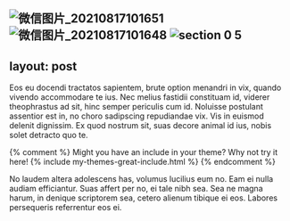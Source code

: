![微信图片_20210817101651](https://user-images.githubusercontent.com/90544575/133321519-e64dd6ea-e8fe-41d9-95b3-c070c97687fe.jpg)
![微信图片_20210817101648](https://user-images.githubusercontent.com/90544575/133321584-123c9637-cb22-4b26-ac52-be15e5ea57ce.jpg)
![section 0 5](https://user-images.githubusercontent.com/90544575/133014511-196ebdcb-2c77-4cde-a286-59dcb81bd563.jpg)
---
layout: post
---

Eos eu docendi tractatos sapientem, brute option menandri in vix, quando vivendo accommodare te ius. Nec melius fastidii constituam id, viderer theophrastus ad sit, hinc semper periculis cum id. Noluisse postulant assentior est in, no choro sadipscing repudiandae vix. Vis in euismod delenit dignissim. Ex quod nostrum sit, suas decore animal id ius, nobis solet detracto quo te.

{% comment %}
Might you have an include in your theme? Why not try it here!
{% include my-themes-great-include.html %}
{% endcomment %}

No laudem altera adolescens has, volumus lucilius eum no. Eam ei nulla audiam efficiantur. Suas affert per no, ei tale nibh sea. Sea ne magna harum, in denique scriptorem sea, cetero alienum tibique ei eos. Labores persequeris referrentur eos ei.
